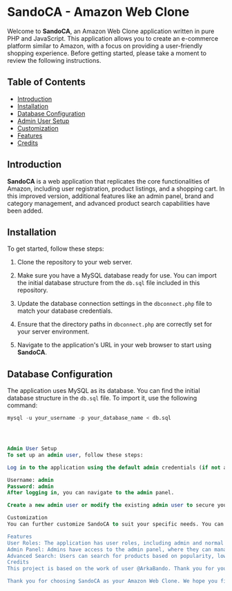 # SandoCA - Amazon Web Clone

Welcome to **SandoCA**, an Amazon Web Clone application written in pure PHP and JavaScript. This application allows you to create an e-commerce platform similar to Amazon, with a focus on providing a user-friendly shopping experience. Before getting started, please take a moment to review the following instructions.

## Table of Contents
- [Introduction](#introduction)
- [Installation](#installation)
- [Database Configuration](#database-configuration)
- [Admin User Setup](#admin-user-setup)
- [Customization](#customization)
- [Features](#features)
- [Credits](#credits)

## Introduction

**SandoCA** is a web application that replicates the core functionalities of Amazon, including user registration, product listings, and a shopping cart. In this improved version, additional features like an admin panel, brand and category management, and advanced product search capabilities have been added.

## Installation

To get started, follow these steps:

1. Clone the repository to your web server.

2. Make sure you have a MySQL database ready for use. You can import the initial database structure from the `db.sql` file included in this repository.

3. Update the database connection settings in the `dbconnect.php` file to match your database credentials.

4. Ensure that the directory paths in `dbconnect.php` are correctly set for your server environment.

5. Navigate to the application's URL in your web browser to start using **SandoCA**.

## Database Configuration

The application uses MySQL as its database. You can find the initial database structure in the `db.sql` file. To import it, use the following command:

```sql
mysql -u your_username -p your_database_name < db.sql




Admin User Setup
To set up an admin user, follow these steps:

Log in to the application using the default admin credentials (if not already changed by the previous developer):

Username: admin
Password: admin
After logging in, you can navigate to the admin panel.

Create a new admin user or modify the existing admin user to secure your application.

Customization
You can further customize SandoCA to suit your specific needs. You can modify the application's appearance, add new features, or extend its functionality as necessary.

Features
User Roles: The application has user roles, including admin and normal users.
Admin Panel: Admins have access to the admin panel, where they can manage brands, categories, and users.
Advanced Search: Users can search for products based on popularity, lowest price, and price range.
Credits
This project is based on the work of user @ArkaBando. Thank you for your contribution to the open-source community.

Thank you for choosing SandoCA as your Amazon Web Clone. We hope you find this application helpful and are excited to see what you can build with it.
